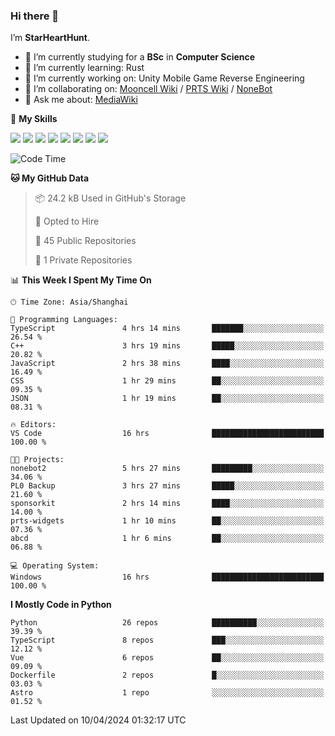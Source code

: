 ### Hi there 👋

I’m **StarHeartHunt**.

- 🏫 I’m currently studying for a **BSc** in **Computer Science**
- 🌱 I’m currently learning: Rust
- 🔭 I’m currently working on: Unity Mobile Game Reverse Engineering
- 👯 I’m collaborating on: [Mooncell Wiki](https://fgo.wiki/) / [PRTS Wiki](http://prts.wiki/) / [NoneBot](https://github.com/nonebot)
- 💬 Ask me about: [MediaWiki](https://www.mediawiki.org)

🌟 **My Skills**

![](https://img.shields.io/badge/-Python-3e74a2?style=flat-square&logo=Python&logoColor=fff)
![](https://img.shields.io/badge/-Node.js-339933?style=flat-square&logo=node.js&logoColor=fff)
![](https://img.shields.io/badge/-Vue-4fc08d?style=flat-square&logo=vue.js&logoColor=fff)
![](https://img.shields.io/badge/-React-2d98ce?style=flat-square&logo=React&logoColor=fff)
![](https://img.shields.io/badge/-TypeScript-3178C6?style=flat-square&logo=TypeScript&logoColor=fff)
![](https://img.shields.io/badge/-Docker-2496ED?style=flat-square&logo=Docker&logoColor=fff)
![](https://img.shields.io/badge/-Linux-000000?style=flat-square&logo=Linux&logoColor=fff)
![](https://img.shields.io/badge/-Dotnet-512bd4?style=flat-square&logo=.net&logoColor=fff)

<!--START_SECTION:waka-->
![Code Time](http://img.shields.io/badge/Code%20Time-951%20hrs%2041%20mins-blue)

**🐱 My GitHub Data** 

> 📦 24.2 kB Used in GitHub's Storage 
 > 
> 💼 Opted to Hire
 > 
> 📜 45 Public Repositories 
 > 
> 🔑 1 Private Repositories 
 > 
📊 **This Week I Spent My Time On** 

```text
🕑︎ Time Zone: Asia/Shanghai

💬 Programming Languages: 
TypeScript               4 hrs 14 mins       ███████░░░░░░░░░░░░░░░░░░   26.54 % 
C++                      3 hrs 19 mins       █████░░░░░░░░░░░░░░░░░░░░   20.82 % 
JavaScript               2 hrs 38 mins       ████░░░░░░░░░░░░░░░░░░░░░   16.49 % 
CSS                      1 hr 29 mins        ██░░░░░░░░░░░░░░░░░░░░░░░   09.35 % 
JSON                     1 hr 19 mins        ██░░░░░░░░░░░░░░░░░░░░░░░   08.31 % 

🔥 Editors: 
VS Code                  16 hrs              █████████████████████████   100.00 % 

🐱‍💻 Projects: 
nonebot2                 5 hrs 27 mins       █████████░░░░░░░░░░░░░░░░   34.06 % 
PL0 Backup               3 hrs 27 mins       █████░░░░░░░░░░░░░░░░░░░░   21.60 % 
sponsorkit               2 hrs 14 mins       ████░░░░░░░░░░░░░░░░░░░░░   14.00 % 
prts-widgets             1 hr 10 mins        ██░░░░░░░░░░░░░░░░░░░░░░░   07.36 % 
abcd                     1 hr 6 mins         ██░░░░░░░░░░░░░░░░░░░░░░░   06.88 % 

💻 Operating System: 
Windows                  16 hrs              █████████████████████████   100.00 % 
```

**I Mostly Code in Python** 

```text
Python                   26 repos            ██████████░░░░░░░░░░░░░░░   39.39 % 
TypeScript               8 repos             ███░░░░░░░░░░░░░░░░░░░░░░   12.12 % 
Vue                      6 repos             ██░░░░░░░░░░░░░░░░░░░░░░░   09.09 % 
Dockerfile               2 repos             █░░░░░░░░░░░░░░░░░░░░░░░░   03.03 % 
Astro                    1 repo              ░░░░░░░░░░░░░░░░░░░░░░░░░   01.52 % 
```




 Last Updated on 10/04/2024 01:32:17 UTC
<!--END_SECTION:waka-->
